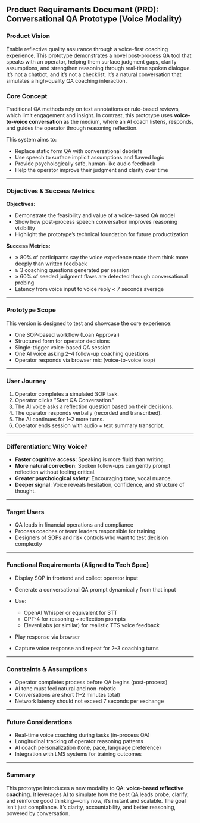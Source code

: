 ## Product Requirements Document (PRD): Conversational QA Prototype (Voice Modality)

### Product Vision

Enable reflective quality assurance through a voice-first coaching experience. This prototype demonstrates a novel post-process QA tool that speaks with an operator, helping them surface judgment gaps, clarify assumptions, and strengthen reasoning through real-time spoken dialogue. It’s not a chatbot, and it’s not a checklist. It’s a natural conversation that simulates a high-quality QA coaching interaction.

### Core Concept

Traditional QA methods rely on text annotations or rule-based reviews, which limit engagement and insight. In contrast, this prototype uses **voice-to-voice conversation** as the medium, where an AI coach listens, responds, and guides the operator through reasoning reflection.

This system aims to:

* Replace static form QA with conversational debriefs
* Use speech to surface implicit assumptions and flawed logic
* Provide psychologically safe, human-like audio feedback
* Help the operator improve their judgment and clarity over time

---

### Objectives & Success Metrics

**Objectives:**

* Demonstrate the feasibility and value of a voice-based QA model
* Show how post-process speech conversation improves reasoning visibility
* Highlight the prototype’s technical foundation for future productization

**Success Metrics:**

* ≥ 80% of participants say the voice experience made them think more deeply than written feedback
* ≥ 3 coaching questions generated per session
* ≥ 60% of seeded judgment flaws are detected through conversational probing
* Latency from voice input to voice reply < 7 seconds average

---

### Prototype Scope

This version is designed to test and showcase the core experience:

* One SOP-based workflow (Loan Approval)
* Structured form for operator decisions
* Single-trigger voice-based QA session
* One AI voice asking 2–4 follow-up coaching questions
* Operator responds via browser mic (voice-to-voice loop)

---

### User Journey

1. Operator completes a simulated SOP task.
2. Operator clicks "Start QA Conversation."
3. The AI voice asks a reflection question based on their decisions.
4. The operator responds verbally (recorded and transcribed).
5. The AI continues for 1–2 more turns.
6. Operator ends session with audio + text summary transcript.

---

### Differentiation: Why Voice?

* **Faster cognitive access**: Speaking is more fluid than writing.
* **More natural correction**: Spoken follow-ups can gently prompt reflection without feeling critical.
* **Greater psychological safety**: Encouraging tone, vocal nuance.
* **Deeper signal**: Voice reveals hesitation, confidence, and structure of thought.

---

### Target Users

* QA leads in financial operations and compliance
* Process coaches or team leaders responsible for training
* Designers of SOPs and risk controls who want to test decision complexity

---

### Functional Requirements (Aligned to Tech Spec)

* Display SOP in frontend and collect operator input
* Generate a conversational QA prompt dynamically from that input
* Use:

  * OpenAI Whisper or equivalent for STT
  * GPT-4 for reasoning + reflection prompts
  * ElevenLabs (or similar) for realistic TTS voice feedback
* Play response via browser
* Capture voice response and repeat for 2–3 coaching turns

---

### Constraints & Assumptions

* Operator completes process before QA begins (post-process)
* AI tone must feel natural and non-robotic
* Conversations are short (1–2 minutes total)
* Network latency should not exceed 7 seconds per exchange

---

### Future Considerations

* Real-time voice coaching during tasks (in-process QA)
* Longitudinal tracking of operator reasoning patterns
* AI coach personalization (tone, pace, language preference)
* Integration with LMS systems for training outcomes

---

### Summary

This prototype introduces a new modality to QA: **voice-based reflective coaching.** It leverages AI to simulate how the best QA leads probe, clarify, and reinforce good thinking—only now, it’s instant and scalable. The goal isn’t just compliance. It’s clarity, accountability, and better reasoning, powered by conversation.
